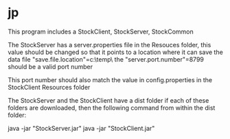 # jp
This program includes a StockClient, StockServer, StockCommon

The StockServer has a server.properties file in the Resouces folder, 
this value should be changed so that it points to a location where it can save the data file "save.file.location"=c:\\temp\\
the "server.port.number"=8799 should be a valid port number

This port number should also match the value in config.properties in the StockClient Resources folder

The StockServer and the StockClient have a dist folder if each of these folders are downloaded, then the following command from within
the dist folder:

java -jar "StockServer.jar"
java -jar "StockClient.jar"
